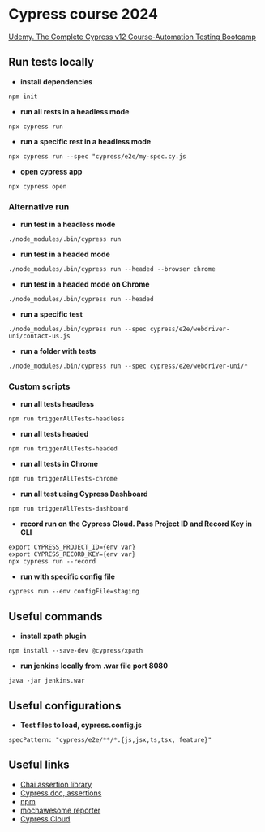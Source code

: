 # Cypress course 2024
[Udemy. The Complete Cypress v12 Course-Automation Testing Bootcamp](https://www.udemy.com/share/103quk3@i6toJiWbKxehYhSyPOC-Xe0s9JYWUDjz6MvwyfQ0Zb6FKl8-RCRSrACFsHa-_XelNg==/)

## Run tests locally

- **install dependencies**
``` 
npm init
```
- **run all rests in a headless mode**
``` 
npx cypress run
```
- **run a specific rest in a headless mode**
``` 
npx cypress run --spec "cypress/e2e/my-spec.cy.js
```
- **open cypress app**
``` 
npx cypress open
```
### Alternative run

- **run test in a headless mode**
``` 
./node_modules/.bin/cypress run
```
- **run test in a headed mode**
``` 
./node_modules/.bin/cypress run --headed --browser chrome
```
- **run test in a headed mode on Chrome**
``` 
./node_modules/.bin/cypress run --headed 
```
- **run a specific test**
``` 
./node_modules/.bin/cypress run --spec cypress/e2e/webdriver-uni/contact-us.js
```
- **run a folder with tests**
``` 
./node_modules/.bin/cypress run --spec cypress/e2e/webdriver-uni/*
```
### Custom scripts
- **run all tests headless**
``` 
npm run triggerAllTests-headless
```
- **run all tests headed**
``` 
npm run triggerAllTests-headed
```
- **run all tests in Chrome**
``` 
npm run triggerAllTests-chrome
```
- **run all test using Cypress Dashboard**
``` 
npm run triggerAllTests-dashboard
```
- **record run on the Cypress Cloud.
Pass Project ID and Record Key in CLI**
``` 
export CYPRESS_PROJECT_ID={env var}
export CYPRESS_RECORD_KEY={env var}
npx cypress run --record
```
- **run with specific config file**
``` 
cypress run --env configFile=staging
```

## Useful  commands
- **install xpath plugin**
``` 
npm install --save-dev @cypress/xpath
```
- **run jenkins locally from .war file port 8080**
``` 
java -jar jenkins.war
```


## Useful  configurations
- **Test files to load, cypress.config.js**
``` 
specPattern: "cypress/e2e/**/*.{js,jsx,ts,tsx, feature}"
```

## Useful  links
- [Chai assertion library](https://www.chaijs.com/)
- [Cypress doc, assertions](https://docs.cypress.io/guides/references/assertions)
- [npm](https://docs.npmjs.com/about-npm)
- [mochawesome reporter](https://docs.npmjs.com/about-npm)
- [Cypress Cloud](https://cloud.cypress.io)